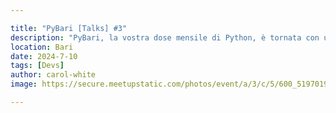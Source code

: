 ```yaml
---

title: "PyBari [Talks] #3"
description: "PyBari, la vostra dose mensile di Python, è tornata con una novità che vi farà brillare gli occhi più di un bug fixato. Un evento in collaborazione con PugliaDevs, la community degli sviluppatori pugliesi!"
location: Bari
date: 2024-7-10
tags: [Devs]
author: carol-white
image: https://secure.meetupstatic.com/photos/event/a/3/c/5/600_519701925.webp?w=384

---
```

